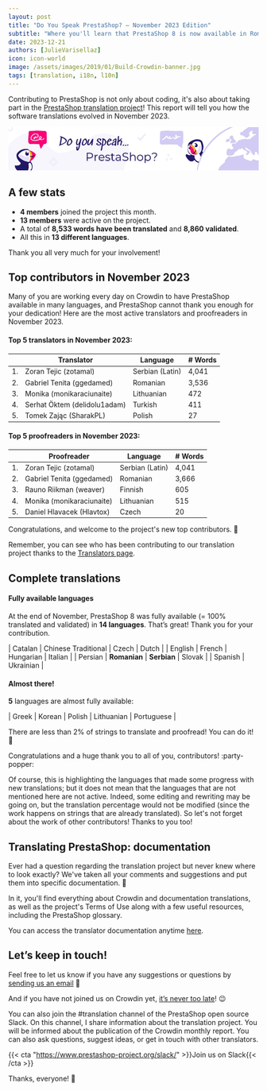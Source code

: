 ```yaml
---
layout: post
title: "Do You Speak PrestaShop? – November 2023 Edition"
subtitle: "Where you'll learn that PrestaShop 8 is now available in Romanian and Serbian"
date: 2023-12-21
authors: [JulieVarisellaz]
icon: icon-world
image: /assets/images/2019/01/Build-Crowdin-banner.jpg
tags: [translation, i18n, l10n]
---
```


Contributing to PrestaShop is not only about coding, it's also about taking part in the [PrestaShop translation project](https://crowdin.com/project/prestashop-official)! This report will tell you how the software translations evolved in November 2023.

![Crowdin Monthly banner](/assets/images/2019/01/Build-Crowdin-banner.jpg)

## A few stats

* **4 members** joined the project this month.
* **13 members** were active on the project.
* A total of **8,533 words have been translated** and **8,860 validated**.
* All this in **13 different languages**.
 
Thank you all very much for your involvement!

## Top contributors in November 2023
 
Many of you are working every day on Crowdin to have PrestaShop available in many languages, and PrestaShop cannot thank you enough for your dedication! 
Here are the most active translators and proofreaders in November 2023.
 
#### Top 5 translators in November 2023:
| |Translator | Language | # Words
|-|---------- | -------- | ----------------
| 1. | Zoran Tejic (zotamal) | Serbian (Latin) | 4,041
| 2. | Gabriel Tenita (ggedamed) | Romanian | 3,536
| 3. | Monika (monikaraciunaite) | Lithuanian | 472
| 4. | Serhat Öktem (delidolu1adam) | Turkish | 411
| 5. | Tomek Zając (SharakPL) | Polish | 27

#### Top 5 proofreaders in November 2023:
 
| | Proofreader | Language | # Words
|-| ---------- | -------- | ----------------
| 1. | Zoran Tejic (zotamal) | Serbian (Latin) | 4,041
| 2. | Gabriel Tenita (ggedamed) | Romanian | 3,666
| 3. | Rauno Riikman (weaver) | Finnish | 605
| 4. | Monika (monikaraciunaite) | Lithuanian | 515
| 5. | Daniel Hlavacek (Hlavtox) | Czech | 20


Congratulations, and welcome to the project's new top contributors. :clap:
 
Remember, you can see who has been contributing to our translation project thanks to the [Translators page](https://translators.prestashop.com/).
 
## Complete translations
 
#### Fully available languages
 
At the end of November, PrestaShop 8 was fully available (= 100% translated and validated) in **14 languages**. That’s great! Thank you for your contribution.

| Catalan | Chinese Traditional | Czech | Dutch | 
| English | French | Hungarian | Italian | 
| Persian | **Romanian** | **Serbian** | Slovak | 
| Spanish | Ukrainian | 
 
#### Almost there!

**5** languages are almost fully available: 

| Greek | Korean | Polish | Lithuanian | Portuguese |

There are less than 2% of strings to translate and proofread! You can do it! :muscle: 

Congratulations and a huge thank you to all of you, contributors! :party-popper: 
 
Of course, this is highlighting the languages that made some progress with new translations; but it does not mean that the languages that are not mentioned here are not active.
Indeed, some editing and rewriting may be going on, but the translation percentage would not be modified (since the work happens on strings that are already translated). So let's not forget about the work of other contributors! Thanks to you too!

## Translating PrestaShop: documentation

Ever had a question regarding the translation project but never knew where to look exactly?  We've taken all your comments and suggestions and put them into specific documentation. 📖

In it, you'll find everything about Crowdin and documentation translations, as well as the project's Terms of Use along with a few useful resources, including the PrestaShop glossary.

You can access the translator documentation anytime [here](https://docs.prestashop-project.org/translating-prestashop/).

## Let’s keep in touch!


Feel free to let us know if you have any suggestions or questions by [sending us an email](mailto:translation@prestashop.com) 📩

And if you have not joined us on Crowdin yet, [it’s never too late](https://crowdin.com/project/prestashop-official)! :wink:

You can also join the #translation channel of the PrestaShop open source Slack. On this channel, I share information about the translation project. You will be informed about the publication of the Crowdin monthly report. You can also ask questions, suggest ideas, or get in touch with other translators.

{{< cta "https://www.prestashop-project.org/slack/" >}}Join us on Slack{{< /cta >}}

Thanks, everyone! 🙌

